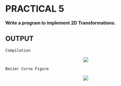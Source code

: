 # PRACTICAL 5
**Write a program to implement 2D Transformations.**

## OUTPUT
`Compilation`
<p align="center">
<img src="https://user-images.githubusercontent.com/68191677/235358817-d6c08e1e-1b9d-4b5b-91f3-e804bf3d1481.png"  />
</p>

`Bezier Curve Figure`
<p align="center">
<img src="https://user-images.githubusercontent.com/68191677/235358823-55b408b2-b994-40d3-92bb-ffa80eb1f3c8.png"  />
</p>